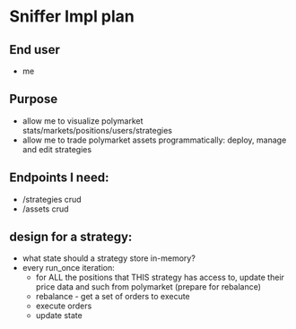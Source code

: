 # Sniffer Impl plan

## End user
- me

## Purpose
- allow me to visualize polymarket stats/markets/positions/users/strategies
- allow me to trade polymarket assets programmatically: deploy, manage and edit strategies

## Endpoints I need:
- /strategies crud
- /assets crud




## design for a strategy:
- what state should a strategy store in-memory?
- every run_once iteration:
    - for ALL the positions that THIS strategy has access to, update their price data and such from polymarket (prepare for rebalance)
    - rebalance - get a set of orders to execute
    - execute orders
    - update state